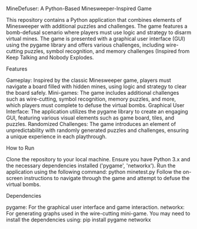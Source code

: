 MineDefuser: A Python-Based Minesweeper-Inspired Game

This repository contains a Python application that combines elements of Minesweeper with additional puzzles and challenges. The game features a bomb-defusal scenario where players must use logic and strategy to disarm virtual mines. The game is presented with a graphical user interface (GUI) using the pygame library and offers various challenges, including wire-cutting puzzles, symbol recognition, and memory challenges (Inspired from Keep Talking and Nobody Explodes.

Features

Gameplay: Inspired by the classic Minesweeper game, players must navigate a board filled with hidden mines, using logic and strategy to clear the board safely.
Mini-games: The game includes additional challenges such as wire-cutting, symbol recognition, memory puzzles, and more, which players must complete to defuse the virtual bombs.
Graphical User Interface: The application utilizes the pygame library to create an engaging GUI, featuring various visual elements such as game board, tiles, and puzzles.
Randomized Challenges: The game introduces an element of unpredictability with randomly generated puzzles and challenges, ensuring a unique experience in each playthrough.

How to Run

Clone the repository to your local machine.
Ensure you have Python 3.x and the necessary dependencies installed ('pygame', 'networkx').
Run the application using the following command:
python minetest.py
Follow the on-screen instructions to navigate through the game and attempt to defuse the virtual bombs.

Dependencies

pygame: For the graphical user interface and game interaction.
networkx: For generating graphs used in the wire-cutting mini-game. You may need to install the dependencies using:
pip install pygame networkx
